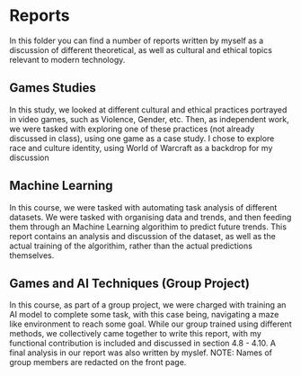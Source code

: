 # Reports
In this folder you can find a number of reports written by myself as a discussion of different theoretical, as well as cultural and ethical topics relevant to modern technology.

## Games Studies
In this study, we looked at different cultural and ethical practices portrayed in video games, such as Violence, Gender, etc. 
Then, as independent work, we were tasked with exploring one of these practices (not already discussed in class), using one game as a case study.
I chose to explore race and culture identity, using World of Warcraft as a backdrop for my discussion

## Machine Learning
In this course, we were tasked with automating task analysis of different datasets. We were tasked with organising data and trends, and then feeding them through an Machine Learning algorithim to predict future trends.
This report contains an analysis and discussion of the dataset, as well as the actual training of the algorithim, rather than the actual predictions themselves.

## Games and AI Techniques (Group Project)
In this course, as part of a group project, we were charged with training an AI model to complete some task, with this case being, navigating a maze like environment to reach some goal.
While our group trained using different methods, we collectively came together to write this report, with my functional contribution is included and discussed in section 4.8 - 4.10. A final analysis in our report was also written by myslef.
NOTE: Names of group members are redacted on the front page.
